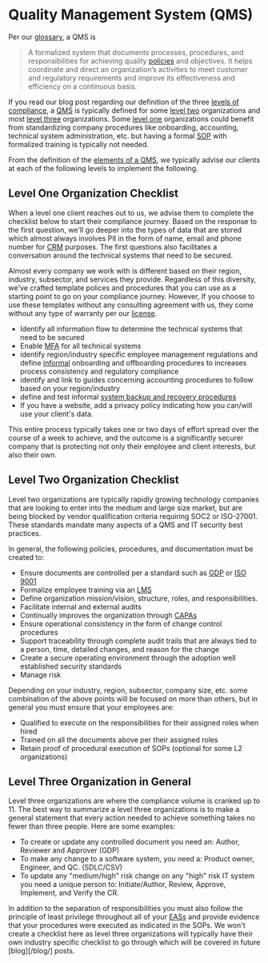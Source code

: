 [glos]: /website/qms/glossary.md
[pol]: /website/qms/policies.md
[blog-0005]: /blog/0005_beyond_mvc.md

[sop]:   /website/qms/glossary.md#standard-operating-procedure-sop
[qms]:   /website/qms/glossary.md#quality-management-system-qms
[qmsel]: /website/qms/glossary.md#elements-of-a-qms
[mfa]:   /website/qms/glossary.md/#multi-factor-authentication-mfa
[eas-ex]: /website/qms/glossary.md#eas-examples
[gdp]:   /website/qms/glossary.md#good-documentation-practices-gdp
[capa]:  /website/qms/glossary.md#corrective-action-and-preventative-action-capa

[lvl]: /website/qms/glossary.md#compliance-levels
[inf]: /website/qms/glossary.md#formal-vs-informal-procedures
[sop-sbr]: /website/qms/procedures/IT-245-SystemBackupandRecovery.md

[lic]: https://github.com/Neosofia/corporate/blob/main/LICENSE
[iso9001]: https://www.iso.org/standard/62085.html

# Quality Management System (QMS)

Per our [glossary][glos], a QMS is

> A formalized system that documents processes, procedures, and responsibilities for achieving quality [policies][pol] and objectives. It helps coordinate and direct an organization’s activities to meet customer and regulatory requirements and improve its effectiveness and efficiency on a continuous basis.

If you read our blog post regarding our definition of the three [levels of compliance][blog-0005], a [QMS][qms] is typically defined for some [level two][lvl] organizations and most [level three][lvl] organizations. Some [level one][lvl] organizations could benefit from standardizing company procedures like onboarding, accounting, technical system administration, etc. but having a formal [SOP][sop] with formalized training is typically not needed.

From the definition of the [elements of a QMS][qmsel], we typically advise our clients at each of the following levels to implement the following.

## Level One Organization Checklist

When a level one client reaches out to us, we advise them to complete the checklist below to start their compliance journey. Based on the response to the first question, we'll go deeper into the types of data that are stored which almost always involves PII in the form of name, email and phone number for [CRM][eas-ex] purposes. The first questions also facilitates a conversation around the technical systems that need to be secured.

Almost every company we work with is different based on their region, industry, subsector, and services they provide. Regardless of this diversity, we've crafted template polices and procedures that you can use as a starting point to go on your compliance journey. However, If you choose to use these templates without any consulting agreement with us, they come without any type of warranty per our [license][lic].

- Identify all information flow to determine the technical systems that need to be secured
- Enable [MFA][mfa] for all technical systems
- identify region/industry specific employee management regulations and define [informal][inf] onboarding and offboarding procedures to increases process consistency and regulatory compliance
- identify and link to guides concerning accounting procedures to follow based on your region/industry
- define and test informal [system backup and recovery procedures][sop-sbr]
- If you have a website, add a privacy policy indicating how you can/will use your client's data.

This entire process typically takes one or two days of effort spread over the course of a week to achieve, and the outcome is a significantly securer company that is protecting not only their employee and client interests, but also their own.

## Level Two Organization Checklist

Level two organizations are typically rapidly growing technology companies that are looking to enter into the medium and large size market, but are being blocked by vendor qualification criteria requiring SOC2 or ISO-27001. These standards mandate many aspects of a QMS and IT security best practices. 

In general, the following policies, procedures, and documentation must be created to:

- Ensure documents are controlled per a standard such as [GDP][gdp] or [ISO 9001][iso9001]
- Formalize employee training via an [LMS][eas-ex]
- Define organization mission/vision, structure, roles, and responsibilities. 
- Facilitate internal and external audits
- Continually improves the organization through [CAPAs][capa]
- Ensure operational consistency in the form of change control procedures
- Support traceability through complete audit trails that are always tied to a person, time, detailed changes, and reason for the change
- Create a secure operating environment through the adoption well established security standards
- Manage risk


Depending on your industry, region, subsector, company size, etc. some combination of the above points will be focused on more than others, but in general you must ensure that your employees are:
- Qualified to execute on the responsibilities for their assigned roles when hired
- Trained on all the documents above per their assigned roles
- Retain proof of procedural execution of SOPs (optional for some L2 organizations)


## Level Three Organization in General

Level three organizations are where the compliance volume is cranked up to 11. The best way to summarize a level three organizations is to make a general statement that every action needed to achieve something takes no fewer than three people. Here are some examples:

 * To create or update any controlled document you need an: Author, Reviewer and Approver (GDP)
 * To make any change to a software system, you need a: Product owner, Engineer, and QC. (SDLC/CSV)
 * To update any "medium/high" risk change on any "high" risk IT system you need a unique person to: Initiate/Author, Review, Approve, Implement, and Verify the CR.

In addition to the separation of responsibilities you must also follow the principle of least privilege throughout all of your [EASs][eas-ex] and provide evidence that your procedures were executed as indicated in the SOPs. We won't create a checklist here as level three organizations will typically have their own industry specific checklist to go through which will be covered in future [blog][/blog/] posts.


